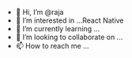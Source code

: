 - 👋 Hi, I’m @raja
- 👀 I’m interested in ...React Native
- 🌱 I’m currently learning ...
- 💞️ I’m looking to collaborate on ...
- 📫 How to reach me ...

<!---
rajak9930/rajak9930 is a ✨ special ✨ repository because its `README.md` (this file) appears on your GitHub profile.
You can click the Preview link to take a look at your changes.
--->
